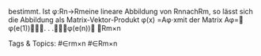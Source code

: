 bestimmt. Ist φ:Rn→Rmeine lineare Abbildung von RnnachRm, so lässt sich die Abbildung als
Matrix-Vektor-Produkt φ(x) =Aφ·xmit der Matrix
Aφ=
φ(e(1)). . .φ(e(n))
∈Rm×n

   Tags & Topics:
   #∈rm×n
   #∈Rm×n
